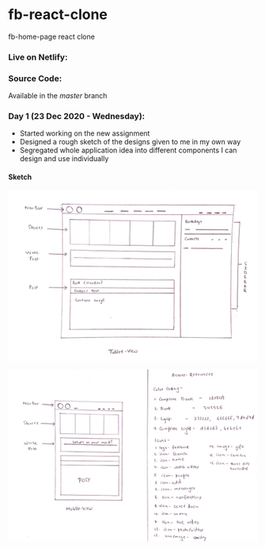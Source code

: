 # fb-react-clone
fb-home-page react clone

### Live on Netlify:


### Source Code:

Available in the *master* branch


### Day 1 (23 Dec 2020 - Wednesday):

- Started working on the new assignment
- Designed a rough sketch of the designs given to me in my own way
- Segregated whole application idea into different components I can design and use individually


#### Sketch

![Sketch 1](Screenshots/Ss1.jpg)

![Sketch 2](Screenshots/Ss2.jpg)
